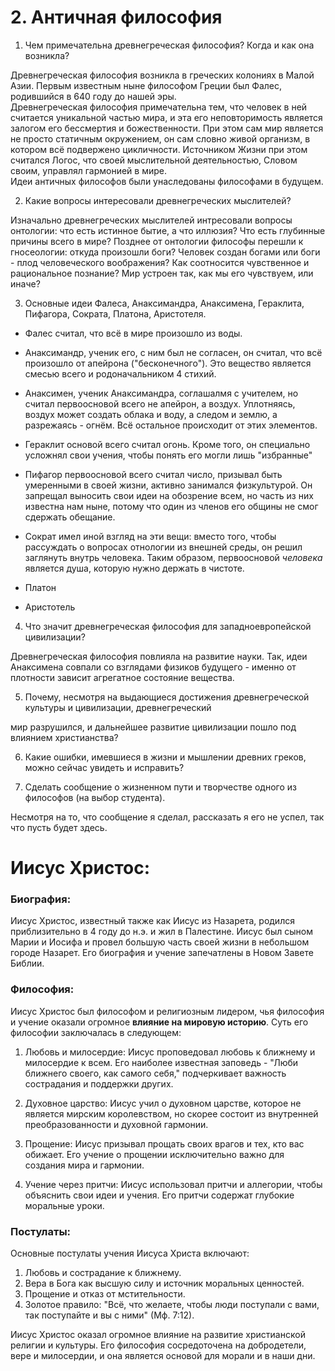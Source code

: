 # 2. Античная философия  
1. Чем примечательна древнегреческая философия? Когда и как она возникла?  

Древнегреческая философия возникла в греческих колониях в Малой Азии. Первым известным ныне философом Греции был Фалес, родившийся в 640 году до нашей эры.  
Древнегреческая философия примечательна тем, что человек в ней считается уникальной частью мира, и эта его неповторимость является залогом его бессмертия и божественности. При этом сам мир является не просто статичным окружением, он сам словно живой организм, в котором всё подвержено цикличности. Источником Жизни при этом считался Логос, что своей мыслительной деятельностью, Словом своим, управлял гармонией в мире.  
Идеи античных философов были унаследованы философами в будущем.  

2. Какие вопросы интересовали древнегреческих мыслителей?  

Изначально древнегреческих мыслителей интресовали вопросы онтологии: что есть истинное бытие, а что иллюзия? Что есть глубинные причины всего в мире?
Позднее от онтологии философы перешли к гносеологии: откуда произошли боги? Человек создан богами или боги - плод человеческого воображения? Как соотносится чувственное и рациональное познание? Мир устроен так, как мы его чувствуем, или иначе?

3. Основные идеи Фалеса, Анаксимандра, Анаксимена, Гераклита, Пифагора, Сократа, Платона, Аристотеля.  

- Фалес считал, что всё в мире произошло из воды.
- Анаксимандр, ученик его, с ним был не согласен, он считал, что всё произошло от апейрона ("бесконечного"). Это вещество является смесью всего и родоначальником 4 стихий.
- Анаксимен, ученик Анаксимандра, соглашалмя с учителем, но считал первоосновой всего не апейрон, а воздух. Уплотняясь, воздух может создать облака и воду, а следом и землю, а разрежаясь - огнём. Всё остальное происходит от этих элементов.  
- Гераклит основой всего считал огонь. Кроме того, он специально усложнял свои учения, чтобы понять его могли лишь "избранные"  

- Пифагор первоосновой всего считал число, призывал быть умеренными в своей жизни, активно занимался физкультурой. Он запрещал выносить свои идеи на обозрение всем, но часть из них известна нам ныне, потому что один из членов его общины не смог сдержать обещание.

- Сократ имел иной взгляд на эти вещи: вместо того, чтобы рассуждать о вопросах отнологии из внешней среды, он решил заглянуть внутрь человека. Таким образом, первоосновой *человека* является душа, которую нужно держать в чистоте.

- Платон
- Аристотель  

4. Что значит древнегреческая философия для западноевропейской цивилизации?  

Древнегреческая философия повлияла на развитие науки. Так, идеи Анаксимена совпали со взглядами физиков будущего - именно от плотности зависит агрегатное состояние вещества.

5. Почему, несмотря на выдающиеся достижения древнегреческой культуры и цивилизации, древнегреческий  



мир разрушился, и дальнейшее развитие цивилизации пошло под влиянием христианства?  



6. Какие ошибки, имевшиеся в жизни и мышлении древних греков, можно сейчас увидеть и исправить?  



7. Сделать сообщение о жизненном пути и творчестве одного из философов (на выбор студента).  

Несмотря на то, что сообщение я сделал, рассказать я его не успел, так что пусть будет здесь.

# Иисус Христос:

### Биография:
Иисус Христос, известный также как Иисус из Назарета, родился приблизительно в 4 году до н.э. и жил в Палестине. Иисус был сыном Марии и Иосифа и провел большую часть своей жизни в небольшом городе Назарет. Его биография и учение запечатлены в Новом Завете Библии.

### Философия:
Иисус Христос был философом и религиозным лидером, чья философия и учение оказали огромное **влияние на мировую историю**. Суть его философии заключалась в следующем:

1. Любовь и милосердие: Иисус проповедовал любовь к ближнему и милосердие к всем. Его наиболее известная заповедь - "Люби ближнего своего, как самого себя," подчеркивает важность сострадания и поддержки других.

2. Духовное царство: Иисус учил о духовном царстве, которое не является мирским королевством, но скорее состоит из внутренней преобразованности и духовной гармонии.

3. Прощение: Иисус призывал прощать своих врагов и тех, кто вас обижает. Его учение о прощении исключительно важно для создания мира и гармонии.

4. Учение через притчи: Иисус использовал притчи и аллегории, чтобы объяснить свои идеи и учения. Его притчи содержат глубокие моральные уроки.

### Постулаты:  
Основные постулаты учения Иисуса Христа включают:
1. Любовь и сострадание к ближнему.
2. Вера в Бога как высшую силу и источник моральных ценностей.
3. Прощение и отказ от мстительности.
4. Золотое правило: "Всё, что желаете, чтобы люди поступали с вами, так поступайте и вы с ними" (Мф. 7:12).

Иисус Христос оказал огромное влияние на развитие христианской религии и культуры. Его философия сосредоточена на добродетели, вере и милосердии, и она является основой для морали и в наши дни.
